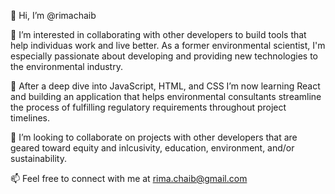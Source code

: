 👋 Hi, I’m @rimachaib

👀 I’m interested in collaborating with other developers to build tools that help individuas work and live better.  As a former environmental scientist, I'm especially passionate about developing and providing new technologies to the environmental industry.

🌱 After a deep dive into JavaScript, HTML, and CSS I’m now learning React and building an application that helps environmental consultants streamline the process of fulfilling regulatory requirements throughout project timelines.

💞️ I’m looking to collaborate on projects with other developers that are geared toward equity and inlcusivity, education, environment, and/or sustainability. 

📫 Feel free to connect with me at rima.chaib@gmail.com


